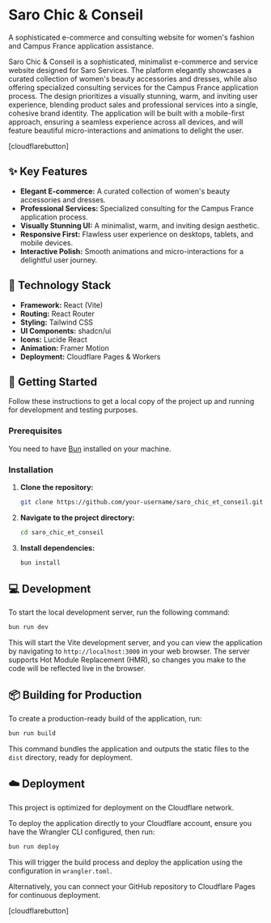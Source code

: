 # Saro Chic & Conseil

A sophisticated e-commerce and consulting website for women's fashion and Campus France application assistance.

Saro Chic & Conseil is a sophisticated, minimalist e-commerce and service website designed for Saro Services. The platform elegantly showcases a curated collection of women's beauty accessories and dresses, while also offering specialized consulting services for the Campus France application process. The design prioritizes a visually stunning, warm, and inviting user experience, blending product sales and professional services into a single, cohesive brand identity. The application will be built with a mobile-first approach, ensuring a seamless experience across all devices, and will feature beautiful micro-interactions and animations to delight the user.

[cloudflarebutton]

## ✨ Key Features

-   **Elegant E-commerce:** A curated collection of women's beauty accessories and dresses.
-   **Professional Services:** Specialized consulting for the Campus France application process.
-   **Visually Stunning UI:** A minimalist, warm, and inviting design aesthetic.
-   **Responsive First:** Flawless user experience on desktops, tablets, and mobile devices.
-   **Interactive Polish:** Smooth animations and micro-interactions for a delightful user journey.

## 🚀 Technology Stack

-   **Framework:** React (Vite)
-   **Routing:** React Router
-   **Styling:** Tailwind CSS
-   **UI Components:** shadcn/ui
-   **Icons:** Lucide React
-   **Animation:** Framer Motion
-   **Deployment:** Cloudflare Pages & Workers

## 🏁 Getting Started

Follow these instructions to get a local copy of the project up and running for development and testing purposes.

### Prerequisites

You need to have [Bun](https://bun.sh/) installed on your machine.

### Installation

1.  **Clone the repository:**
    ```sh
    git clone https://github.com/your-username/saro_chic_et_conseil.git
    ```
2.  **Navigate to the project directory:**
    ```sh
    cd saro_chic_et_conseil
    ```
3.  **Install dependencies:**
    ```sh
    bun install
    ```

## 💻 Development

To start the local development server, run the following command:

```sh
bun run dev
```

This will start the Vite development server, and you can view the application by navigating to `http://localhost:3000` in your web browser. The server supports Hot Module Replacement (HMR), so changes you make to the code will be reflected live in the browser.

## 📦 Building for Production

To create a production-ready build of the application, run:

```sh
bun run build
```

This command bundles the application and outputs the static files to the `dist` directory, ready for deployment.

## ☁️ Deployment

This project is optimized for deployment on the Cloudflare network.

To deploy the application directly to your Cloudflare account, ensure you have the Wrangler CLI configured, then run:

```sh
bun run deploy
```

This will trigger the build process and deploy the application using the configuration in `wrangler.toml`.

Alternatively, you can connect your GitHub repository to Cloudflare Pages for continuous deployment.

[cloudflarebutton]
